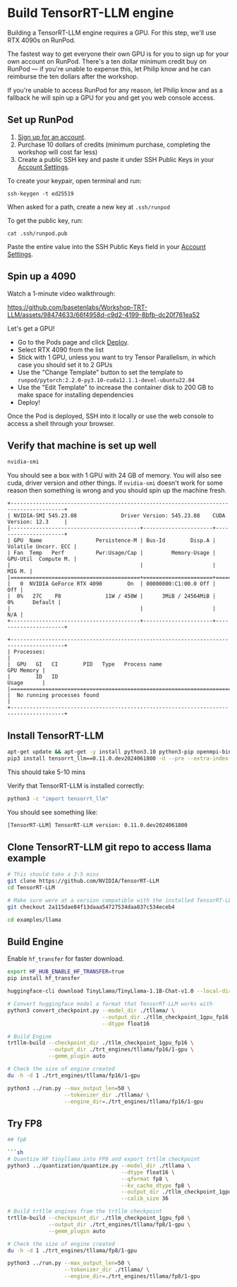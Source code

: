 # Build TensorRT-LLM engine 

Building a TensorRT-LLM engine requires a GPU. For this step, we'll use RTX 4090s on RunPod.

The fastest way to get everyone their own GPU is for you to sign up for your own account on RunPod. There's a ten dollar minimum credit buy on RunPod — if you're unable to expense this, let Philip know and he can reimburse the ten dollars after the workshop.

If you're unable to access RunPod for any reason, let Philip know and as a fallback he will spin up a GPU for you and get you web console access.

## Set up RunPod

1. [Sign up for an account](https://www.runpod.io/console/signup).
2. Purchase 10 dollars of credits (minimum purchase, completing the workshop will cost far less)
3. Create a public SSH key and paste it under SSH Public Keys in your [Account Settings](https://www.runpod.io/console/user/settings).

To create your keypair, open terminal and run:

```
ssh-keygen -t ed25519
```

When asked for a path, create a new key at `.ssh/runpod`

To get the public key, run:

```
cat .ssh/runpod.pub
```

Paste the entire value into the SSH Public Keys field in your [Account Settings](https://www.runpod.io/console/user/settings).

## Spin up a 4090

Watch a 1-minute video walkthrough:

https://github.com/basetenlabs/Workshop-TRT-LLM/assets/98474633/66f4958d-c9d2-4199-8bfb-dc20f761ea52

Let's get a GPU!

- Go to the Pods page and click [Deploy](https://www.runpod.io/console/deploy).
- Select RTX 4090 from the list
- Stick with 1 GPU, unless you want to try Tensor Parallelism, in which case you should set it to 2 GPUs
- Use the "Change Template" button to set the template to `runpod/pytorch:2.2.0-py3.10-cuda12.1.1-devel-ubuntu22.04`
- Use the "Edit Template" to increase the container disk to 200 GB to make space for installing dependencies
- Deploy!

Once the Pod is deployed, SSH into it locally or use the web console to access a shell through your browser.

## Verify that machine is set up well

```sh
nvidia-smi
```

You should see a box with 1 GPU with 24 GB of memory. You will also see cuda,
driver version and other things. If `nvidia-smi` doesn't work for some reason
then something is wrong and you should spin up the machine fresh.

```
+---------------------------------------------------------------------------------------+
| NVIDIA-SMI 545.23.08              Driver Version: 545.23.08    CUDA Version: 12.3     |
|-----------------------------------------+----------------------+----------------------+
| GPU  Name                 Persistence-M | Bus-Id        Disp.A | Volatile Uncorr. ECC |
| Fan  Temp   Perf          Pwr:Usage/Cap |         Memory-Usage | GPU-Util  Compute M. |
|                                         |                      |               MIG M. |
|=========================================+======================+======================|
|   0  NVIDIA GeForce RTX 4090        On  | 00000000:C1:00.0 Off |                  Off |
|  0%   27C    P8              11W / 450W |      3MiB / 24564MiB |      0%      Default |
|                                         |                      |                  N/A |
+-----------------------------------------+----------------------+----------------------+

+---------------------------------------------------------------------------------------+
| Processes:                                                                            |
|  GPU   GI   CI        PID   Type   Process name                            GPU Memory |
|        ID   ID                                                             Usage      |
|=======================================================================================|
|  No running processes found                                                           |
+---------------------------------------------------------------------------------------+
```

## Install TensorRT-LLM

```sh
apt-get update && apt-get -y install python3.10 python3-pip openmpi-bin libopenmpi-dev git git-lfs
pip3 install tensorrt_llm==0.11.0.dev2024061800 -U --pre --extra-index-url https://pypi.nvidia.com
```

This should take 5-10 mins

Verify that TensorRT-LLM is installed correctly:

```sh
python3 -c "import tensorrt_llm"
```

You should see something like:

```sh
[TensorRT-LLM] TensorRT-LLM version: 0.11.0.dev2024061800
```

## Clone TensorRT-LLM git repo to access llama example

```sh
# This should take a 3-5 mins
git clone https://github.com/NVIDIA/TensorRT-LLM
cd TensorRT-LLM

# Make sure were at a version compatible with the installed TensorRT-LLM library installed via pip above
git checkout 2a115dae84f13daaa54727534daa837c534eceb4

cd examples/llama
```

## Build Engine

Enable `hf_transfer` for faster download.

```sh
export HF_HUB_ENABLE_HF_TRANSFER=true
pip install hf_transfer

```

```sh
huggingface-cli download TinyLlama/TinyLlama-1.1B-Chat-v1.0 --local-dir tllama

# Convert huggingface model a format that TensorRT-LLM works with
python3 convert_checkpoint.py --model_dir ./tllama/ \
                              --output_dir ./tllm_checkpoint_1gpu_fp16 \
                              --dtype float16

# Build Engine
trtllm-build --checkpoint_dir ./tllm_checkpoint_1gpu_fp16 \
             --output_dir ./trt_engines/tllama/fp16/1-gpu \
             --gemm_plugin auto

# Check the size of engine created
du -h -d 1 ./trt_engines/tllama/fp16/1-gpu

python3 ../run.py --max_output_len=50 \
                  --tokenizer_dir ./tllama/ \
                  --engine_dir=./trt_engines/tllama/fp16/1-gpu
```

## Try FP8

```sh
## fp8

```sh
# Quantize HF tinyllama into FP8 and export trtllm checkpoint
python3 ../quantization/quantize.py --model_dir ./tllama \
                                    --dtype float16 \
                                    --qformat fp8 \
                                    --kv_cache_dtype fp8 \
                                    --output_dir ./tllm_checkpoint_1gpu_fp8 \
                                    --calib_size 36

# Build trtllm engines from the trtllm checkpoint
trtllm-build --checkpoint_dir ./tllm_checkpoint_1gpu_fp8 \
             --output_dir ./trt_engines/tllama/fp8/1-gpu \
             --gemm_plugin auto

# Check the size of engine created
du -h -d 1 ./trt_engines/tllama/fp8/1-gpu

python3 ../run.py --max_output_len=50 \
                  --tokenizer_dir ./tllama/ \
                  --engine_dir=./trt_engines/tllama/fp8/1-gpu
```
